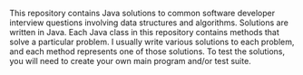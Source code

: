 This repository contains Java solutions to common software developer interview questions involving data structures and algorithms.
Solutions are written in Java.
Each Java class in this repository contains methods that solve a particular problem. I usually write various solutions to each problem, and each method represents one of those solutions.
To test the solutions, you will need to create your own main program and/or test suite.
